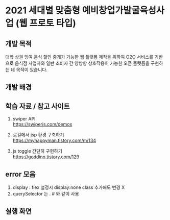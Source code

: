 # 2021 세대별 맞춤형 예비창업가발굴육성사업 (웹 프로토 타입)

## 개발 목적
대학 상권 잉여 음식 할인 중개가 가능한 웹 플랫폼 제작을 위하여 O2O 서비스를 기반으로 음식점 사업자와 일반 소비자 간 양방향 상호작용이 가능한 오픈 플랫폼을 구현하는 데 목적이 있습니다.

## 개발 배경

## 학습 자료 / 참고 사이트
1. swiper API   
https://swiperjs.com/demos

2. 로컬에서 jsp 환경 구축하기   
https://myhappyman.tistory.com/m/134

3. js toggle 간단히 구현하기   
https://goddino.tistory.com/129

## error 모음

1. display : flex 설정시 display:none class 추가해도 변경 X 
2. querySelector 는 . # 와 같이 사용

## 실행 화면
